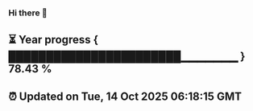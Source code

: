 ### Hi there 👋
⏳ Year progress { ███████████████████████▁▁▁▁▁▁▁ } 78.43 %
---
⏰ Updated on Tue, 14 Oct 2025 06:18:15 GMT
---

